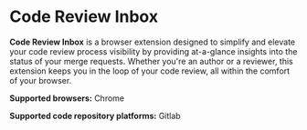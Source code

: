 # Code Review Inbox

**Code Review Inbox** is a browser extension designed to simplify and elevate your code review process visibility by providing at-a-glance insights into the status of your merge requests. Whether you're an author or a reviewer, this extension keeps you in the loop of your code review, all within the comfort of your browser.

**Supported browsers:** Chrome

**Supported code repository platforms:** Gitlab
